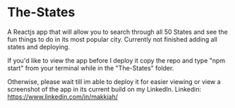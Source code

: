 # The-States
A Reactjs app that will allow you to search through all 50 States and see the fun things to do in its most popular city.
Currently not finished adding all states and deploying.

If you'd like to view the app before I deploy it copy the repo and type "npm start" from your terminal while in the "The-States" folder. 

Otherwise, please wait till im able to deploy it for easier viewing or view a screenshot of the app in its current build on my LinkedIn. 
Linkedin: https://www.linkedin.com/in/makkiah/

